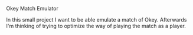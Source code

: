 Okey Match Emulator

In this small project I want to be able emulate a match of Okey. Afterwards I'm thinking of trying to optimize the way
of playing the match as a player.
